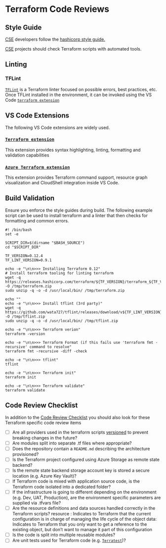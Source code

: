 # Terraform Code Reviews

## Style Guide

[CSE](../../CSE.md) developers follow the [hashicorp style guide.](https://www.terraform.io/docs/configuration/style.html)

[CSE](../../CSE.md) projects should check Terraform scripts with automated tools.

## Linting

### TFLint

[`TFLint`](https://github.com/terraform-linters/tflint) is a Terraform linter focused on possible errors, best practices, etc. Once TFLint installed in the environment, it can be invoked using the VS Code [`terraform extension`](https://marketplace.visualstudio.com/items?itemName=mauve.terraform)

## VS Code Extensions

The following VS Code extensions are widely used.

### [`Terraform extension`](https://marketplace.visualstudio.com/items?itemName=mauve.terraform)

This extension provides syntax highlighting, linting, formatting and validation capabilities

### [`Azure Terraform extension`](https://marketplace.visualstudio.com/items?itemName=ms-azuretools.vscode-azureterraform)

This extension provides Terraform command support, resource graph visualization and CloudShell integration inside VS Code.

## Build Validation

Ensure you enforce the style guides during build. The following example script can be used to install terraform and a linter that
then checks for formatting and common errors.

```shell
#! /bin/bash
set -e

SCRIPT_DIR=$(dirname "$BASH_SOURCE")
cd "$SCRIPT_DIR"

TF_VERSION=0.12.4
TF_LINT_VERSION=0.9.1

echo -e "\n\n>>> Installing Terraform 0.12"
# Install terraform tooling for linting terraform
wget -q https://releases.hashicorp.com/terraform/${TF_VERSION}/terraform_${TF_VERSION}_linux_amd64.zip -O /tmp/terraform.zip
sudo unzip -q -o -d /usr/local/bin/ /tmp/terraform.zip

echo ""
echo -e "\n\n>>> Install tflint (3rd party)"
wget -q https://github.com/wata727/tflint/releases/download/v${TF_LINT_VERSION}/tflint_linux_amd64.zip -O /tmp/tflint.zip
sudo unzip -q -o -d /usr/local/bin/ /tmp/tflint.zip

echo -e "\n\n>>> Terraform verion"
terraform -version

echo -e "\n\n>>> Terraform Format (if this fails use 'terraform fmt -recursive' command to resolve"
terraform fmt -recursive -diff -check

echo -e "\n\n>>> tflint"
tflint

echo -e "\n\n>>> Terraform init"
terraform init

echo -e "\n\n>>> Terraform validate"
terraform validate
```

## Code Review Checklist

In addition to the [Code Review Checklist](../readme.md) you should also look for these Terraform specific code review items

* [ ] Are all providers used in the terraform scripts [versioned](https://www.terraform.io/docs/configuration/providers.html#provider-versions) to prevent breaking changes in the future?
* [ ] Are modules split into separate .tf files where appropriate?
* [ ] Does the repository contain a `README.md` describing the architecture provisioned?
* [ ] Is the Terraform project configured using Azure Storage as remote state backend?
* [ ] Is the remote state backend storage account key is stored a secure location (e.g. Azure Key Vault)?
* [ ] If Terraform code is mixed with application source code, is the Terraform code isolated into a dedicated folder?
* [ ] If the infrastructure is going to different depending on the environment (e.g. Dev, UAT, Production), are the environment specific parameters are supplied via .tfvars file?
* [ ] Are the resource definitions and data sources handled correctly in the Terraform scripts?
    resource : Indicates to Terraform that the current configuration is in charge of managing the life cycle of the object
    data: Indicates to Terraform that you only want to get a reference to the existing object, but don’t want to manage it part of this configuration
* [ ] Is the code is split into multiple reusable modules?
* [ ] Are unit tests used for Terraform code (e.g. [`Terratest`](https://terratest.gruntwork.io/))?
